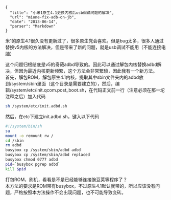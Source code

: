 ```
{
  "title": "小米1原生4.1更换内核后usb调试问题的解决",
  "url": "mione-fix-adb-on-jb",
  "date": "2013-06-14",
  "parser": "Markdown"
}
```


米1的原生4.1很久没有更新过了，很多原生党会喜欢。但是bug太多，很多人通过替换v5内核的方法解决，但是带来了新的问题，就是usb调试不能用（不能连接电脑）

这个问题归根结底是v5的奇葩adbd导致的。因此可以通过解包内核替换adbd解决，但因为最近内核更新频繁，这个方法会非常繁琐，因此我有一个新方法。  
首先，解包ROM，解包原生4.1内核，提取其中sbin文件夹内的adbd放到/system/sbin里面（这个目录是需要建立的），然后，编辑/system/etc/init.qcom.post_boot.sh，在代码正文前一行（注意必须在那一坨注释之后）加入代码  

```sh
sh /system/etc/init.adbd.sh
```
然后，在etc下建立init.adbd.sh，键入以下代码  
```sh
#!/system/bin/sh
su
mount -o remount rw /
cd /sbin
rm adbd
busybox cp /system/sbin/adbd adbd
busybox cp /system/sbin/adbd replaced
busybox chmod 0777 adbd
pid=`busybox pgrep adbd`
kill $pid
```
打包ROM，刷机，看看是不是已经能够连接豌豆荚等程序了？  
本方法的要求是ROM带有busybox，不过原生4.1默认就带的，所以应该没有问题，严格按照本方法操作不会出现问题，也不可能导致变砖。
